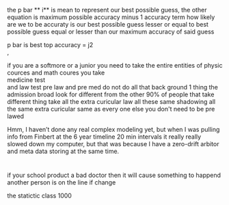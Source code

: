 the  p bar **  i**  is mean to represent  our best  possible guess,  the other  equation is maximum possible accuracy minus 1 accuracy term  how likely are we to be accuraty is our best possible guess lesser or equal to best possible guess equal or lesser than our maximum accuracy of said guess

p  bar is best top  accuracy  = j2  
,  



if you are a softmore or a junior  you need to take the entire entities of physic cources and math coures 
you take  
medicine test  
and law test 
pre law and pre med 
do not do all that back ground 
1 thing the admission broad look for different from the other 90%  of people  that take different  thing take all the extra curicular law all these same shadowing all the same extra curicular same as every one else you don't need to be pre lawed 

Hmm, I haven’t done any real complex modeling yet, but when I was pulling info from Finbert at the 6 year timeline 20 min intervals it really really slowed down my computer, but that was because I have a zero-drift arbitor and meta data storing at the same time.


# 
if  your school product a bad doctor  then it will cause something to happend another person is on the line if change

the statictic class 1000 
